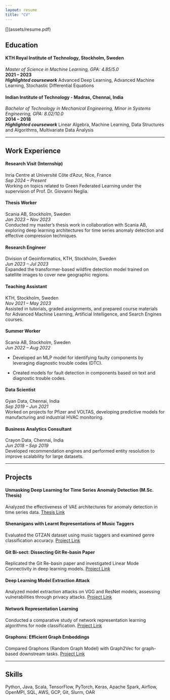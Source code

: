 ```yaml
---
layout: resume
title: "CV"
---
```

<link rel="stylesheet" href="https://cdnjs.cloudflare.com/ajax/libs/font-awesome/6.0.0-beta3/css/all.min.css">
[<i class="fa-regular fa-circle-down"></i>](assets/resume.pdf)

## Education

#### **KTH Royal Institute of Technology, Stockholm, Sweden**  
  _Master of Science in Machine Learning, GPA: 4.85/5.0_  
  **2021 – 2023**  
  ***Highlighted coursework*** Advanced Deep Learning, Advanced Machine Learning, Stochastic Differential Equations

#### **Indian Institute of Technology - Madras, Chennai, India**  
  _Bachelor of Technology in Mechanical Engineering, Minor in Systems Engineering, GPA: 8.02/10.0_  
  **2014 – 2018**  
  ***Highlighted coursework*** Linear Algebra, Machine Learning, Data Structures and Algorithms, Multivariate Data Analysis

---

## Work Experience

#### **Research Visit (Internship)**
  Inria Centre at Université Côte d’Azur, Nice, France  
  _Sep 2024 – Present_  
  Working on topics related to Green Federated Learning under the supervision of Prof. Dr. Giovanni Neglia.

#### **Thesis Worker**
  Scania AB, Stockholm, Sweden  
  _Jan 2023 – Nov 2023_  
  Conducted my master’s thesis work in collaboration with Scania AB, exploring deep learning architectures for time series anomaly detection and effective compression techniques.

#### **Research Engineer**
  Division of Geoinformatics, KTH, Stockholm, Sweden  
  _Jun 2023 – Jul 2023_  
  Expanded the transformer-based wildfire detection model trained on satellite images to cover new geographic regions.

#### **Teaching Assistant**
  KTH, Stockholm, Sweden  
  _Nov 2021 – May 2023_  
  Assisted in tutorials, graded assignments, and prepared course materials for Advanced Machine Learning, Artificial Intelligence, and Search Engines courses.

#### **Summer Worker**
  Scania AB, Stockholm, Sweden  
  _Jun 2022 – Aug 2022_  
  - Developed an MLP model for identifying faulty components by leveraging diagnostic trouble codes (DTC).

  - Created models for fault detection in components based on text and diagnostic trouble codes.

#### **Data Scientist**
  Gyan Data, Chennai, India  
  _Sep 2019 – Jun 2021_  
  Worked on projects for Pfizer and VOLTAS, developing predictive models for manufacturing and industrial HVAC monitoring.

#### **Business Analytics Consultant**
  Crayon Data, Chennai, India  
  _Jun 2018 – Sep 2019_  
  Developed recommendation engines and performed entity resolution to improve scalability for large datasets.

---

## Projects

#### **Unmasking Deep Learning for Time Series Anomaly Detection (M.Sc. Thesis)**  
  Analyzed the effectiveness of VAE architectures for anomaly detection in time series data. [Thesis Link](https://kth.diva-portal.org/smash/record.jsf?pid=diva2:1823999)

#### **Shenanigans with Learnt Representations of Music Taggers**  
  Evaluated the GTZAN dataset using music taggers and examined genre classification accuracy. [Project Link](https://github.com/Adhithyan8/musical-embeddings)

#### **Git Bi-sect: Dissecting Git Re-basin Paper**  
  Replicated the Git Re-basin paper and investigated Linear Mode Connectivity in deep learning models. [Project Link](https://github.com/dannyrichy/git-bisect)

#### **Deep Learning Model Extraction Attack**  
  Analyzed model extraction attacks on VGG and ResNet models, assessing vulnerabilities through privacy attacks. [Project Link](https://github.com/dannyrichy/dl-model-extraction)

#### **Network Representation Learning**  
  Conducted a comparative study of network representation learning algorithms for node classification. [Project Link](https://github.com/dannyrichy/graph-ml-project)

#### **Graphons: Efficient Graph Embeddings**  
  Compared Graphons (Random Graph Model) with Graph2Vec for graph-based downstream tasks. [Project Link](https://github.com/dannyrichy/graphon)

---

## Skills

  Python, Java, Scala, TensorFlow, PyTorch, Keras, Apache Spark, Airflow, OpenMPI, SQL, AWS, GCP, Git, Slurm, OAR
